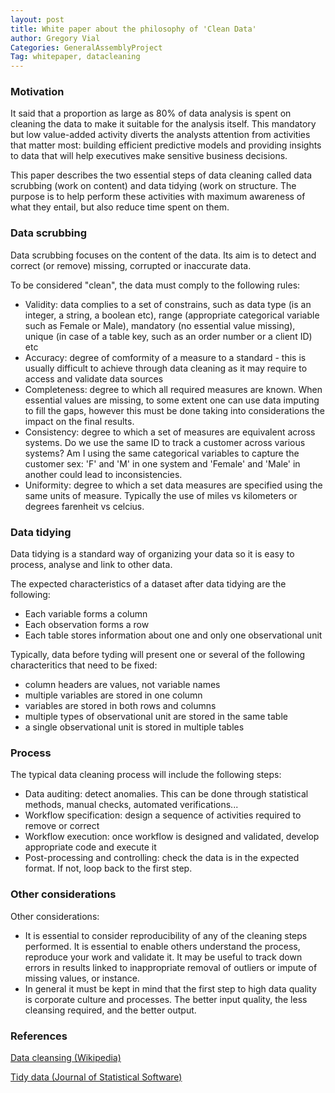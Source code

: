 ```yaml
---
layout: post
title: White paper about the philosophy of 'Clean Data'
author: Gregory Vial
Categories: GeneralAssemblyProject
Tag: whitepaper, datacleaning
---
```


### Motivation
It said that a proportion as large as 80% of data analysis is spent on cleaning the data to make it suitable for the analysis itself. This mandatory but low value-added activity diverts the analysts attention from activities that matter most: building efficient predictive models and providing insights to data that will help executives make sensitive business decisions.

This paper describes the two essential steps of data cleaning called data scrubbing (work on content) and data tidying (work on structure. The purpose is to help perform these activities with maximum awareness of what they entail, but also reduce time spent on them.

### Data scrubbing
Data scrubbing focuses on the content of the data.
Its aim is to detect and correct (or remove) missing, corrupted or inaccurate data.

To be considered "clean", the data must comply to the following rules:
* Validity: data complies to a set of constrains, such as data type (is an integer, a string, a boolean etc), range (appropriate categorical variable such as Female or Male), mandatory (no essential value missing), unique (in case of a table key, such as an order number or a client ID) etc
* Accuracy: degree of comformity of a measure to a standard - this is usually difficult to achieve through data cleaning as it may require to access and validate data sources
* Completeness: degree to which all required measures are known. When essential values are missing, to some extent one can use data imputing to fill the gaps, however this must be done taking into considerations the impact on the final results.
* Consistency: degree to which a set of measures are equivalent across systems. Do we use the same ID to track a customer across various systems? Am I using the same categorical variables to capture the customer sex: 'F' and 'M' in one system and 'Female' and 'Male' in another could lead to inconsistencies.
* Uniformity: degree to which a set data measures are specified using the same units of measure. Typically the use of miles vs kilometers or degrees farenheit vs celcius.

### Data tidying
Data tidying is a standard way of organizing your data so it is easy to process, analyse and link to other data.

The expected characteristics of a dataset after data tidying are the following:
* Each variable forms a column
* Each observation forms a row
* Each table stores information about one and only one observational unit

Typically, data before tyding will present one or several of the following characteritics that need to be fixed:
* column headers are values, not variable names
* multiple variables are stored in one column
* variables are stored in both rows and columns
* multiple types of observational unit are stored in the same table
* a single observational unit is stored in multiple tables

### Process
The typical data cleaning process will include the following steps:
* Data auditing: detect anomalies. This can be done through statistical methods, manual checks, automated verifications...
* Workflow specification: design a sequence of activities required to remove or correct
* Workflow execution: once workflow is designed and validated, develop appropriate code and execute it
* Post-processing and controlling: check the data is in the expected format. If not, loop back to the first step.

### Other considerations
Other considerations:
* It is essential to consider reproducibility of any of the cleaning steps performed. It is essential to enable others understand the process, reproduce your work and validate it. It may be useful to track down errors in results linked to inappropriate removal of outliers or impute of missing values, or instance.
* In general it must be kept in mind that the first step to high data quality is corporate culture and processes. The better input quality, the less cleansing required, and the better output.

### References
<a href="https://en.wikipedia.org/wiki/Data_cleansing">Data cleansing (Wikipedia)</a>

<a href="http://vita.had.co.nz/papers/tidy-data.pdf">Tidy data (Journal of Statistical Software)</a>
